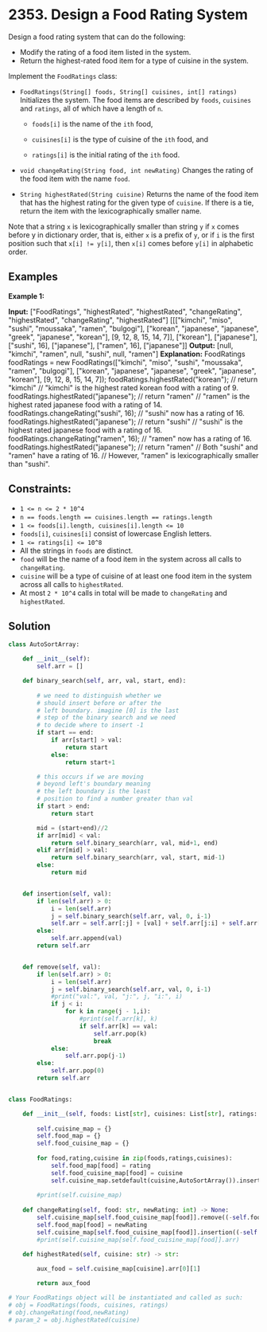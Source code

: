 # 2353. Design a Food Rating System

Design a food rating system that can do the following:

- Modify the rating of a food item listed in the system.
- Return the highest-rated food item for a type of cuisine in the system.

Implement the `FoodRatings` class:

- `FoodRatings(String[] foods, String[] cuisines, int[] ratings)` Initializes the system. The food items are described by `foods`, `cuisines` and `ratings`, all of which have a length of `n`.

    - `foods[i]` is the name of the `ith` food,

    - `cuisines[i]` is the type of cuisine of the `ith` food, and

    - `ratings[i]` is the initial rating of the `ith` food.

- `void changeRating(String food, int newRating)` Changes the rating of the food item with the name `food`.

- `String highestRated(String cuisine)` Returns the name of the food item that has the highest rating for the given type of `cuisine`. If there is a tie, return the item with the lexicographically smaller name.

Note that a string `x` is lexicographically smaller than string `y` if `x` comes before y in dictionary order, that is, either `x` is a prefix of `y`, or if `i` is the first position such that `x[i] != y[i]`, then `x[i]` comes before `y[i]` in alphabetic order.

## Examples

**Example 1:**

**Input:** ["FoodRatings", "highestRated", "highestRated", "changeRating", "highestRated", "changeRating", "highestRated"]
[[["kimchi", "miso", "sushi", "moussaka", "ramen", "bulgogi"], ["korean", "japanese", "japanese", "greek", "japanese", "korean"], [9, 12, 8, 15, 14, 7]], ["korean"], ["japanese"], ["sushi", 16], ["japanese"], ["ramen", 16], ["japanese"]]
**Output:** [null, "kimchi", "ramen", null, "sushi", null, "ramen"]
**Explanation:**
FoodRatings foodRatings = new FoodRatings(["kimchi", "miso", "sushi", "moussaka", "ramen", "bulgogi"], ["korean", "japanese", "japanese", "greek", "japanese", "korean"], [9, 12, 8, 15, 14, 7]);
foodRatings.highestRated("korean"); // return "kimchi"
                                    // "kimchi" is the highest rated korean food with a rating of 9.
foodRatings.highestRated("japanese"); // return "ramen"
                                      // "ramen" is the highest rated japanese food with a rating of 14.
foodRatings.changeRating("sushi", 16); // "sushi" now has a rating of 16.
foodRatings.highestRated("japanese"); // return "sushi"
                                      // "sushi" is the highest rated japanese food with a rating of 16.
foodRatings.changeRating("ramen", 16); // "ramen" now has a rating of 16.
foodRatings.highestRated("japanese"); // return "ramen"
                                      // Both "sushi" and "ramen" have a rating of 16.
                                      // However, "ramen" is lexicographically smaller than "sushi".

## Constraints:

- `1 <= n <= 2 * 10^4`
- `n == foods.length == cuisines.length == ratings.length`
- `1 <= foods[i].length, cuisines[i].length <= 10`
- `foods[i]`, `cuisines[i]` consist of lowercase English letters.
- `1 <= ratings[i] <= 10^8`
- All the strings in `foods` are distinct.
- `food` will be the name of a food item in the system across all calls to `changeRating`.
- `cuisine` will be a type of cuisine of at least one food item in the system across all calls to `highestRated`.
- At most `2 * 10^4` calls in total will be made to `changeRating` and `highestRated`.

## Solution

```python
class AutoSortArray:

    def __init__(self):
        self.arr = []

    def binary_search(self, arr, val, start, end):
        
        # we need to distinguish whether we 
        # should insert before or after the 
        # left boundary. imagine [0] is the last 
        # step of the binary search and we need 
        # to decide where to insert -1
        if start == end:
            if arr[start] > val:
                return start
            else:
                return start+1

        # this occurs if we are moving 
        # beyond left's boundary meaning 
        # the left boundary is the least 
        # position to find a number greater than val
        if start > end:
            return start

        mid = (start+end)//2
        if arr[mid] < val:
            return self.binary_search(arr, val, mid+1, end)
        elif arr[mid] > val:
            return self.binary_search(arr, val, start, mid-1)
        else:
            return mid


    def insertion(self, val):
        if len(self.arr) > 0:
            i = len(self.arr)
            j = self.binary_search(self.arr, val, 0, i-1)
            self.arr = self.arr[:j] + [val] + self.arr[j:i] + self.arr[i+1:]
        else:
            self.arr.append(val)
        return self.arr


    def remove(self, val):
        if len(self.arr) > 0:
            i = len(self.arr)
            j = self.binary_search(self.arr, val, 0, i-1)
            #print("val:", val, "j:", j, "i:", i)
            if j < i:
                for k in range(j - 1,i):
                    #print(self.arr[k], k)
                    if self.arr[k] == val:
                        self.arr.pop(k)
                        break
            else:
                self.arr.pop(j-1)
        else:
            self.arr.pop(0)
        return self.arr


class FoodRatings:

    def __init__(self, foods: List[str], cuisines: List[str], ratings: List[int]):
  
        self.cuisine_map = {}
        self.food_map = {}
        self.food_cuisine_map = {}
 
        for food,rating,cuisine in zip(foods,ratings,cuisines):
            self.food_map[food] = rating
            self.food_cuisine_map[food] = cuisine
            self.cuisine_map.setdefault(cuisine,AutoSortArray()).insertion((-rating,food))
        
        #print(self.cuisine_map)
        
    def changeRating(self, food: str, newRating: int) -> None:
        self.cuisine_map[self.food_cuisine_map[food]].remove((-self.food_map[food],food))
        self.food_map[food] = newRating
        self.cuisine_map[self.food_cuisine_map[food]].insertion((-self.food_map[food],food))
        #print(self.cuisine_map[self.food_cuisine_map[food]].arr)

    def highestRated(self, cuisine: str) -> str:
        
        aux_food = self.cuisine_map[cuisine].arr[0][1]

        return aux_food

# Your FoodRatings object will be instantiated and called as such:
# obj = FoodRatings(foods, cuisines, ratings)
# obj.changeRating(food,newRating)
# param_2 = obj.highestRated(cuisine)
```